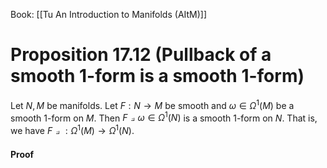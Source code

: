 Book: [[Tu An Introduction to Manifolds (AItM)]]
# Proposition 17.12 (Pullback of a smooth 1-form is a smooth 1-form)
Let $N,M$ be manifolds.
Let $F:N\to M$ be smooth and $\omega\in \Omega^{1}(M)$ be a smooth $1$-form on $M$.
Then $F\pullback \omega\in \Omega^{1}(N)$ is a smooth $1$-form on $N$.
That is, we have $F\pullback:\Omega^{1}(M)\to \Omega^{1}(N)$.
#### Proof
